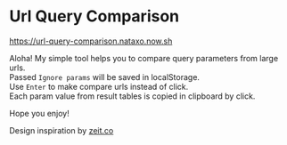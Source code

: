 # Url Query Comparison

https://url-query-comparison.nataxo.now.sh

Aloha! My simple tool helps you to compare query parameters from large urls.\
Passed `Ignore params` will be saved in localStorage.\
Use `Enter` to make compare urls instead of click.\
Each param value from result tables is copied in clipboard by click.

Hope you enjoy!

Design inspiration by [zeit.co](https://zeit.co/design)
